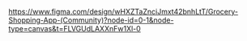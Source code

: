 https://www.figma.com/design/wHXZTaZnciJmxt42bnhLtT/Grocery-Shopping-App-(Community)?node-id=0-1&node-type=canvas&t=FLVGUdLAXXnFw1Xl-0
